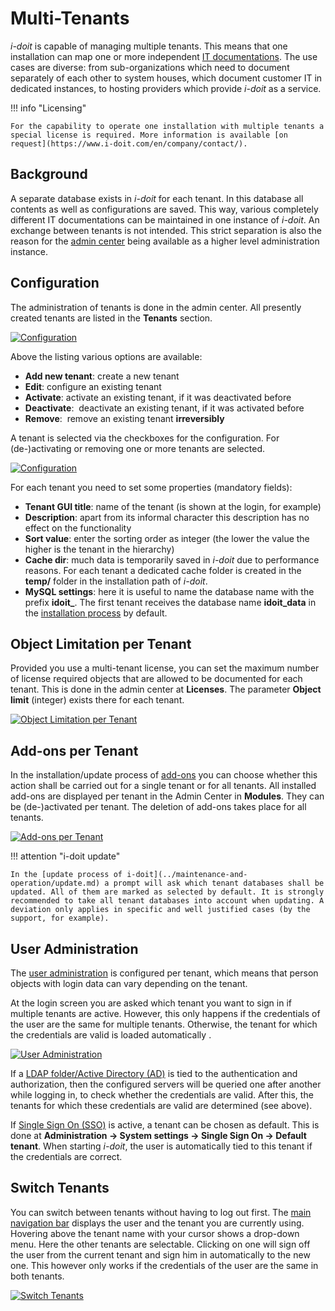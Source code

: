 # Multi-Tenants

_i-doit_ is capable of managing multiple tenants. This means that one installation can map one or more independent [IT documentations](../glossary.md). The use cases are diverse: from sub-organizations which need to document separately of each other to system houses, which document customer IT in dedicated instances, to hosting providers which provide _i-doit_ as a service.

!!! info "Licensing"

    For the capability to operate one installation with multiple tenants a special license is required. More information is available [on request](https://www.i-doit.com/en/company/contact/).

Background
----------

A separate database exists in _i-doit_ for each tenant. In this database all contents as well as configurations are saved. This way, various completely different IT documentations can be maintained in one instance of _i-doit_. An exchange between tenants is not intended. This strict separation is also the reason for the [admin center](./admin-center.md) being available as a higher level administration instance.

Configuration
-------------

The administration of tenants is done in the admin center. All presently created tenants are listed in the **Tenants** section.

[![Configuration](../assets/images/en/system-administration/multi-tenants/1-mt.png)](../assets/images/en/system-administration/multi-tenants/1-mt.png)

Above the listing various options are available:

*   **Add new tenant**: create a new tenant
*   **Edit**: configure an existing tenant
*   **Activate**: activate an existing tenant, if it was deactivated before
*   **Deactivate**:  deactivate an existing tenant, if it was activated before
*   **Remove**:  remove an existing tenant **irreversibly**

A tenant is selected via the checkboxes for the configuration. For (de-)activating or removing one or more tenants are selected.

[![Configuration](../assets/images/en/system-administration/multi-tenants/2-mt.png)](../assets/images/en/system-administration/multi-tenants/2-mt.png)

For each tenant you need to set some properties (mandatory fields):

*   **Tenant GUI title**: name of the tenant (is shown at the login, for example)
*   **Description**: apart from its informal character this description has no effect on the functionality
*   **Sort value**: enter the sorting order as integer (the lower the value the higher is the tenant in the hierarchy)
*   **Cache dir**: much data is temporarily saved in _i-doit_ due to performance reasons. For each tenant a dedicated cache folder is created in the **temp/** folder in the installation path of _i-doit_.
*   **MySQL settings**: here it is useful to name the database name with the prefix **idoit_**. The first tenant receives the database name **idoit_data** in the [installation process](../installation/manual-installation/setup.md) by default.

Object Limitation per Tenant
----------------------------

Provided you use a multi-tenant license, you can set the maximum number of license required objects that are allowed to be documented for each tenant. This is done in the admin center at **Licenses**. The parameter **Object limit** (integer) exists there for each tenant.

[![Object Limitation per Tenant](../assets/images/en/system-administration/multi-tenants/3-mt.png)](../assets/images/en/system-administration/multi-tenants/3-mt.png)

Add-ons per Tenant
------------------

In the installation/update process of [add-ons](../i-doit-pro-add-ons/index.md) you can choose whether this action shall be carried out for a single tenant or for all tenants. All installed add-ons are displayed per tenant in the Admin Center in **Modules**. They can be (de-)activated per tenant. The deletion of add-ons takes place for all tenants.

[![Add-ons per Tenant](../assets/images/en/system-administration/multi-tenants/4-mt.png)](../assets/images/en/system-administration/multi-tenants/4-mt.png)

!!! attention "i-doit update"

    In the [update process of i-doit](../maintenance-and-operation/update.md) a prompt will ask which tenant databases shall be updated. All of them are marked as selected by default. It is strongly recommended to take all tenant databases into account when updating. A deviation only applies in specific and well justified cases (by the support, for example).

User Administration
-------------------

The [user administration](../basics/initial-login.md) is configured per tenant, which means that person objects with login data can vary depending on the tenant.

At the login screen you are asked which tenant you want to sign in if multiple tenants are active. However, this only happens if the credentials of the user are the same for multiple tenants. Otherwise, the tenant for which the credentials are valid is loaded automatically .

[![User Administration](../assets/images/en/system-administration/multi-tenants/5-mt.png)](../assets/images/en/system-administration/multi-tenants/5-mt.png)

If a [LDAP folder/Active Directory (AD)](../automation-and-integration/ldap-active-directory-ad/index.md) is tied to the authentication and authorization, then the configured servers will be queried one after another while logging in, to check whether the credentials are valid. After this, the tenants for which these credentials are valid are determined (see above).

If [Single Sign On (SSO)](../automation-and-integration/single-sign-on/index.md) is active, a tenant can be chosen as default. This is done at **Administration → System settings → Single Sign On → Default tenant**. When starting _i-doit_, the user is automatically tied to this tenant if the credentials are correct.

Switch Tenants
--------------

You can switch between tenants without having to log out first. The [main navigation bar](../basics/structure-of-the-it-documentation.md) displays the user and the tenant you are currently using. Hovering above the tenant name with your cursor shows a drop-down menu. Here the other tenants are selectable. Clicking on one will sign off the user from the current tenant and sign him in automatically to the new one. This however only works if the credentials of the user are the same in both tenants.

[![Switch Tenants](../assets/images/en/system-administration/multi-tenants/6-mt.png)](../assets/images/en/system-administration/multi-tenants/6-mt.png)